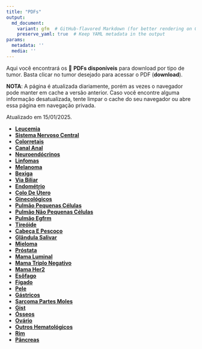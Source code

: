 ```yaml
---
title: "PDFs"
output: 
  md_document:
    variant: gfm  # GitHub-flavored Markdown (for better rendering on GitHub)
    preserve_yaml: true  # Keep YAML metadata in the output
params:
  metadata: ''
  media: ''
---
```


<script async src="https://scripts.simpleanalyticscdn.com/latest.js"></script>

Aqui você encontrará os 📝 **PDFs disponíveis** para download por tipo
de tumor. Basta clicar no tumor desejado para acessar o PDF
(**download**).

**NOTA**: A página é atualizada diariamente, porém as vezes o navegador
pode manter em cache a versão anterior. Caso você encontre alguma
informação desatualizada, tente limpar o cache do seu navegador ou abre
essa página em navegação privada.

Atualizado em 15/01/2025.

- [**Leucemia**](https://coeoralmeds-e768.restdb.io/media/6787603df63b8048000da7a1?download=true)
- [**Sistema Nervoso
  Central**](https://coeoralmeds-e768.restdb.io/media/6787603ef63b8048000da7a4?download=true)
- [**Colorretais**](https://coeoralmeds-e768.restdb.io/media/67876041f63b8048000da7aa?download=true)
- [**Canal
  Anal**](https://coeoralmeds-e768.restdb.io/media/67876042f63b8048000da7ac?download=true)
- [**Neuroendócrinos**](https://coeoralmeds-e768.restdb.io/media/67876044f63b8048000da7ae?download=true)
- [**Linfomas**](https://coeoralmeds-e768.restdb.io/media/67876045f63b8048000da7b0?download=true)
- [**Melanoma**](https://coeoralmeds-e768.restdb.io/media/67876046f63b8048000da7b2?download=true)
- [**Bexiga**](https://coeoralmeds-e768.restdb.io/media/67876048f63b8048000da7b4?download=true)
- [**Via
  Biliar**](https://coeoralmeds-e768.restdb.io/media/67876049f63b8048000da7b6?download=true)
- [**Endométrio**](https://coeoralmeds-e768.restdb.io/media/6787604bf63b8048000da7b8?download=true)
- [**Colo De
  Útero**](https://coeoralmeds-e768.restdb.io/media/6787604cf63b8048000da7ba?download=true)
- [**Ginecológicos**](https://coeoralmeds-e768.restdb.io/media/6787604df63b8048000da7bc?download=true)
- [**Pulmão Pequenas
  Células**](https://coeoralmeds-e768.restdb.io/media/6787604ef63b8048000da7be?download=true)
- [**Pulmão Não Pequenas
  Células**](https://coeoralmeds-e768.restdb.io/media/67876050f63b8048000da7c0?download=true)
- [**Pulmão
  Egfrm**](https://coeoralmeds-e768.restdb.io/media/67876051f63b8048000da7c2?download=true)
- [**Tireóide**](https://coeoralmeds-e768.restdb.io/media/67876054f63b8048000da7c6?download=true)
- [**Cabeça E
  Pescoço**](https://coeoralmeds-e768.restdb.io/media/67876055f63b8048000da7c8?download=true)
- [**Glândula
  Salivar**](https://coeoralmeds-e768.restdb.io/media/67876056f63b8048000da7ca?download=true)
- [**Mieloma**](https://coeoralmeds-e768.restdb.io/media/67876058f63b8048000da7cc?download=true)
- [**Próstata**](https://coeoralmeds-e768.restdb.io/media/67876059f63b8048000da7ce?download=true)
- [**Mama
  Luminal**](https://coeoralmeds-e768.restdb.io/media/6787605cf63b8048000da7d2?download=true)
- [**Mama Triplo
  Negativo**](https://coeoralmeds-e768.restdb.io/media/6787605df63b8048000da7d4?download=true)
- [**Mama
  Her2**](https://coeoralmeds-e768.restdb.io/media/6787605ef63b8048000da7d6?download=true)
- [**Esôfago**](https://coeoralmeds-e768.restdb.io/media/67876060f63b8048000da7d8?download=true)
- [**Fígado**](https://coeoralmeds-e768.restdb.io/media/67876061f63b8048000da7da?download=true)
- [**Pele**](https://coeoralmeds-e768.restdb.io/media/67876062f63b8048000da7db?download=true)
- [**Gástricos**](https://coeoralmeds-e768.restdb.io/media/67876063f63b8048000da7de?download=true)
- [**Sarcoma Partes
  Moles**](https://coeoralmeds-e768.restdb.io/media/67876065f63b8048000da7e0?download=true)
- [**Gist**](https://coeoralmeds-e768.restdb.io/media/67876066f63b8048000da7e2?download=true)
- [**Ósseos**](https://coeoralmeds-e768.restdb.io/media/67876069f63b8048000da7e5?download=true)
- [**Ovário**](https://coeoralmeds-e768.restdb.io/media/6787606af63b8048000da7e7?download=true)
- [**Outros
  Hematológicos**](https://coeoralmeds-e768.restdb.io/media/6787606bf63b8048000da7e9?download=true)
- [**Rim**](https://coeoralmeds-e768.restdb.io/media/6787606cf63b8048000da7ea?download=true)
- [**Pâncreas**](https://coeoralmeds-e768.restdb.io/media/6787606ef63b8048000da7ec?download=true)
